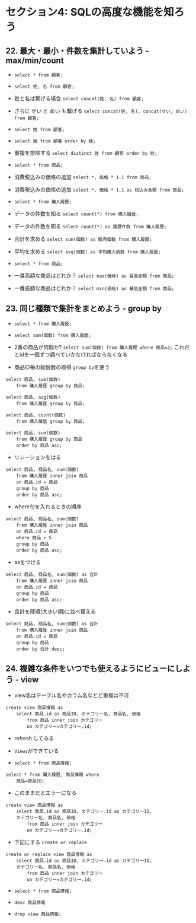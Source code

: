 # セクション4: SQLの高度な機能を知ろう

## 22. 最大・最小・件数を集計していよう - max/min/count

+ `select * from 顧客;`<br>

+ `select 姓, 名 from 顧客;` <br>

+ 姓と名は繋げる場合 `select concat(姓, 名) from 顧客;` <br>

+ さらに せい と めい も繋げる `select concat(姓, 名), concat(せい, めい) from 顧客;` <br>

+ `select 姓 from 顧客;` <br>

+ `select 姓 from 顧客 order by 姓;` <br>

+ 重複を排除する `select distinct 姓 from 顧客 order by 姓;` <br>

+ `select * from 商品;` <br>

+ 消費税込みの価格の追加 `select *, 価格 * 1.1 from 商品;` <br>

+ 消費税込みの価格の追加 `select *, 価格 * 1.1 as 税込み金額 from 商品;` <br>

+ `select * from 購入履歴;` <br>

+ データの件数を知る `select count(*) from 購入履歴;`<br>

+ データの件数を知る `select count(*) as 履歴件数 from 購入履歴;`<br>

+ 合計を求める `select sum(個数) as 販売個数 from 購入履歴;` <br>

+ 平均を求める `select avg(個数) as 平均購入個数 from 購入履歴;`<br>

+ `select * from 商品;`<br>

+ 一番高額な商品はどれか？ `select max(価格) as 最高金額 from 商品;` <br>

+ 一番底額な商品はどれか？ `select min(価格) as 最低金額 from 商品;` <br>

## 23. 同じ種類で集計をまとめよう - group by

+ `select * from 購入履歴;`<br>

+ `select sum(個数) from 購入履歴;`<br>

+ 2番の商品が何個か? `select sum(個数) from 購入履歴 where 商品=2;` これだとidを一個ずつ調べていかなければならなくなる<br>

+ 商品ID毎の総個数の取得 `group by`を使う<br>

```
select 商品, sum(個数)
    from 購入履歴 group by 商品;
```

```
select 商品, avg(個数)
    from 購入履歴 group by 商品;
```

```
select 商品, count(個数)
    from 購入履歴 group by 商品;
```

```
select 商品, sum(個数)
    from 購入履歴 group by 商品
    order by 商品 asc;
```

+ リレーションをはる<br>

```
select 商品, 商品名, sum(個数)
    from 購入履歴 inner join 商品
    on 商品.id = 商品
    group by 商品
    order by 商品 asc;
```

+ where句を入れるときの順序<br>

```
select 商品, 商品名, sum(個数)
    from 購入履歴 inner join 商品
    on 商品.id = 商品
    where 商品 > 5
    group by 商品
    order by 商品 asc;
```

+ asをつける

```
select 商品, 商品名, sum(個数) as 合計
    from 購入履歴 inner join 商品
    on 商品.id = 商品
    group by 商品
    order by 商品 asc;
```

+ 合計を降順(大きい順)に並べ替える<br>

```
select 商品, 商品名, sum(個数) as 合計
    from 購入履歴 inner join 商品
    on 商品.id = 商品
    group by 商品
    order by 合計 desc;
```

## 24. 複雑な条件をいつでも使えるようにビューにしよう - view

+ view名はテーブル名やカラム名などど重複は不可<br>

```
create view 商品情報 as
    select 商品.id as 商品ID, カテゴリー名, 商品名, 価格
        from 商品 inner join カテゴリー
        on カテゴリー=カテゴリー.id;
```

+ refresh してみる<br>

+ `Views`ができている<br>

+ `select * from 商品情報;`<br>

```
select * from 購入履歴, 商品情報 where
    商品=商品ID;
```

+ このままだとエラーになる<br>

```
create view 商品情報 as
    select 商品.id as 商品ID, カテゴリー.id as カテゴリーID,
    カテゴリー名, 商品名, 価格
        from 商品 inner join カテゴリー
        on カテゴリー=カテゴリー.id;
```

+ 下記にする `create or replace`<br>

```
create or replace view 商品情報 as
    select 商品.id as 商品ID, カテゴリー.id as カテゴリーID,
    カテゴリー名, 商品名, 価格
        from 商品 inner join カテゴリー
        on カテゴリー=カテゴリー.id;
```

+ `select * from 商品情報;`<br>

+ `desc 商品情報`<br>

+ `drop view 商品情報;`<br>